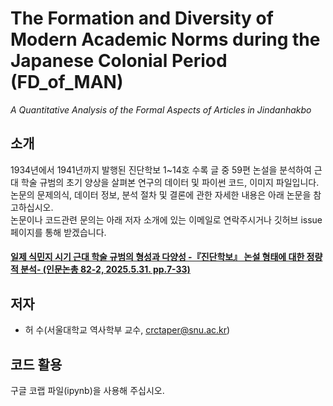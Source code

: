 # The Formation and Diversity of Modern Academic Norms during the Japanese Colonial Period (FD_of_MAN)  
  *A Quantitative Analysis of the Formal Aspects of Articles in Jindanhakbo*   

## 소개
1934년에서 1941년까지 발행된 진단학보 1~14호 수록 글 중 59편 논설을 분석하여 
근대 학술 규범의 초기 양상을 살펴본 연구의 데이터 및 파이썬 코드, 이미지 파일입니다.
논문의 문제의식, 데이터 정보, 분석 절차 및 결론에 관한 자세한 내용은 아래 논문을 참고하십시오.  
논문이나 코드관련 문의는 아래 저자 소개에 있는 이메일로 연락주시거나 깃허브 issue 페이지를 통해 받겠습니다.  
#### [일제 식민지 시기 근대 학술 규범의 형성과 다양성 -『진단학보』 논설 형태에 대한 정량적 분석- (인문논총 82-2, 2025.5.31. pp.7-33)](https://ih.snu.ac.kr/journal-of-humanities/?vid=116)

## 저자
* 허  수(서울대학교 역사학부 교수, crctaper@snu.ac.kr)

## 코드 활용
구글 코랩 파일(ipynb)을 사용해 주십시오.
